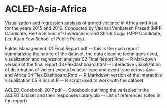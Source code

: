 # ACLED-Asia-Africa
Visualization and regression analysis of armed violence in Africa and Asia for the years 2015 and 2016. Conducted by Vaishali Venkatesh Prasad (MPP Candidate, Hertie School of Governance) and Shruti Gogia (MPP Candidate, Lee Kuan Yew School of Public Policy).

Folder Management:
01 Final Report.pdf -- this is the main report summarizing the nature of the dataset, the data cleaning techniques used, visualization and regression analysis
02 Final Report.Rmd -- R Markdown version of the final report
03 Flexdashboard.html -- Interactive visualization of distribution of violent events by actor type and event type across Asia and Africa
04 Flex Dashboard.Rmd -- R Markdown version of the interactive visualization
05 R Script.R -- R script used to work with the dataset

ACLED_Codebook_2017.pdf -- Codebook outlining the variables in the ACLED dataset and their responses
library.bib -- List of references (cited in the report)


